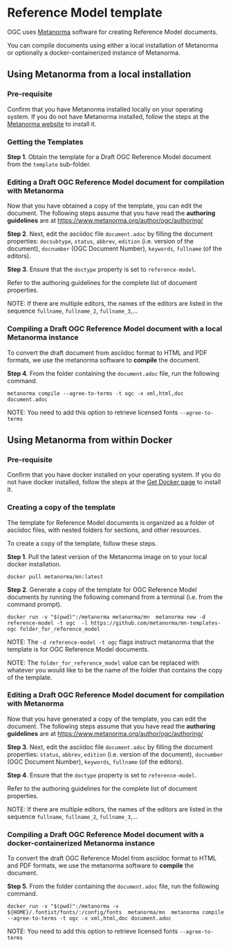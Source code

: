 # Reference Model template

OGC uses [Metanorma](https://www.metanorma.org) software for creating Reference Model documents.

You can compile documents using either a local installation of Metanorma or optionally a docker-containerized instance of Metanorma.

## Using Metanorma from a local installation

### Pre-requisite

Confirm that you have Metanorma installed locally on your operating system. If you do not have Metanorma installed, follow the steps at the [Metanorma website](https://www.metanorma.org/install/) to install it.

### Getting the Templates

**Step 1**. Obtain the template for a Draft OGC Reference Model document from the `template` sub-folder.

### Editing a Draft OGC Reference Model document for compilation with Metanorma

Now that you have obtained a copy of the template, you can edit the document. The following steps assume that you have read the **authoring guidelines** are at https://www.metanorma.org/author/ogc/authoring/

**Step 2**. Next, edit the asciidoc file `document.adoc` by filling the document properties: `docsubtype`, `status`, `abbrev`, `edition` (i.e. version of the document), `docnumber` (OGC Document Number), `keywords`, `fullname` (of the editors).

**Step 3**. Ensure that the `doctype` property is set to `reference-model`.

Refer to the authoring guidelines for the complete list of document properties.

NOTE: If there are multiple editors, the names of the editors are listed in the sequence `fullname`, `fullname_2`, `fullname_3`,...

### Compiling a Draft OGC Reference Model document with a local Metanorma instance

To convert the draft document from asciidoc format to HTML and PDF formats, we use the metanorma software to **compile** the document.

**Step 4**. From the folder containing the `document.adoc` file, run the following command.

`metanorma compile --agree-to-terms -t ogc -x xml,html,doc document.adoc`

NOTE: You need to add this option to retrieve licensed fonts  `--agree-to-terms`

## Using Metanorma from within Docker

### Pre-requisite

Confirm that you have docker installed on your operating system. If you do not have docker installed, follow the steps at the [Get Docker page](https://docs.docker.com/get-docker/) to install it.

### Creating a copy of the template

The template for Reference Model documents is organized as a folder of asciidoc files, with nested folders for sections, and other resources.

To create a copy of the template, follow these steps.

**Step 1**. Pull the latest version of the Metanorma image on to your local docker installation.

`docker pull metanorma/mn:latest`

**Step 2**.  Generate a copy of the template for OGC Reference Model documents by running the following command from a terminal (i.e. from the command prompt).

`docker run -v "$(pwd)":/metanorma metanorma/mn  metanorma new -d reference-model -t ogc  -l https://github.com/metanorma/mn-templates-ogc folder_for_reference_model`

NOTE: The `-d reference-model -t ogc` flags instruct metanorma that the template is for OGC Reference Model documents.

NOTE: The `folder_for_reference_model` value can be replaced with whatever you would like to be the name of the folder that contains the copy of the template.

### Editing a Draft OGC Reference Model document for compilation with Metanorma

Now that you have generated a copy of the template, you can edit the document. The following steps assume that you have read the **authoring guidelines** are at https://www.metanorma.org/author/ogc/authoring/

**Step 3**. Next, edit the asciidoc file `document.adoc` by filling the document properties: `status`, `abbrev`, `edition` (i.e. version of the document), `docnumber` (OGC Document Number), `keywords`, `fullname` (of the editors).

**Step 4**. Ensure that the `doctype` property is set to `reference-model`.

Refer to the authoring guidelines for the complete list of document properties.

NOTE: If there are multiple editors, the names of the editors are listed in the sequence `fullname`, `fullname_2`, `fullname_3`,...

### Compiling a Draft OGC Reference Model document with a docker-containerized Metanorma instance

To convert the draft OGC Reference Model from asciidoc format to HTML and PDF formats, we use the metanorma software to **compile** the document.

**Step 5**. From the folder containing the `document.adoc` file, run the following command.

`docker run -v "$(pwd)":/metanorma -v ${HOME}/.fontist/fonts/:/config/fonts  metanorma/mn  metanorma compile --agree-to-terms -t ogc -x xml,html,doc document.adoc`

NOTE: You need to add this option to retrieve licensed fonts  `--agree-to-terms`
